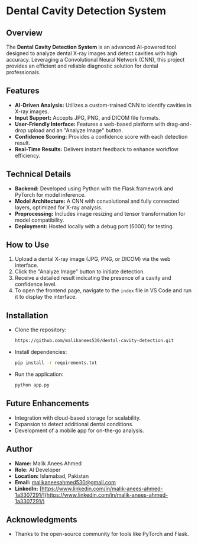 # Dental Cavity Detection System

## Overview
The **Dental Cavity Detection System** is an advanced AI-powered tool designed to analyze dental X-ray images and detect cavities with high accuracy. Leveraging a Convolutional Neural Network (CNN), this project provides an efficient and reliable diagnostic solution for dental professionals.

## Features
- **AI-Driven Analysis:** Utilizes a custom-trained CNN to identify cavities in X-ray images.
- **Input Support:** Accepts JPG, PNG, and DICOM file formats.
- **User-Friendly Interface:** Features a web-based platform with drag-and-drop upload and an "Analyze Image" button.
- **Confidence Scoring:** Provides a confidence score with each detection result.
- **Real-Time Results:** Delivers instant feedback to enhance workflow efficiency.

## Technical Details
- **Backend:** Developed using Python with the Flask framework and PyTorch for model inference.
- **Model Architecture:** A CNN with convolutional and fully connected layers, optimized for X-ray analysis.
- **Preprocessing:** Includes image resizing and tensor transformation for model compatibility.
- **Deployment:** Hosted locally with a debug port (5000) for testing.

## How to Use
1. Upload a dental X-ray image (JPG, PNG, or DICOM) via the web interface.
2. Click the "Analyze Image" button to initiate detection.
3. Receive a detailed result indicating the presence of a cavity and confidence level.
4. To open the frontend page, navigate to the `index` file in VS Code and run it to display the interface.

## Installation
- Clone the repository:  
  ```bash
  https://github.com/malikanees530/dental-cavity-detection.git
  ```
- Install dependencies:  
  ```bash
  pip install -r requirements.txt
  ```
- Run the application:  
  ```bash
  python app.py
  ```

## Future Enhancements
- Integration with cloud-based storage for scalability.
- Expansion to detect additional dental conditions.
- Development of a mobile app for on-the-go analysis.

## Author
- **Name:** Malik Anees Ahmed  
- **Role:** AI Developer  
- **Location:** Islamabad, Pakistan  
- **Email:** malikaneesahmed530@gmail.com  
- **LinkedIn:** [https://www.linkedin.com/in/malik-anees-ahmed-1a3307291/](https://www.linkedin.com/in/malik-anees-ahmed-1a3307291/)


## Acknowledgments
- Thanks to the open-source community for tools like PyTorch and Flask.

